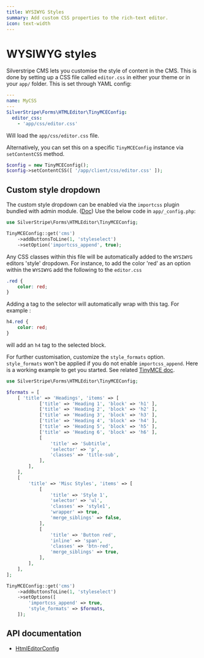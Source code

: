 ```yaml
---
title: WYSIWYG Styles
summary: Add custom CSS properties to the rich-text editor.
icon: text-width
---
```


# WYSIWYG styles

Silverstripe CMS lets you customise the style of content in the CMS. This is done by setting up a CSS file called
`editor.css` in either your theme or in your `app/` folder. This is set through YAML config:

```yml
---
name: MyCSS
---
SilverStripe\Forms\HTMLEditor\TinyMCEConfig:
  editor_css:
    - 'app/css/editor.css'
```

Will load the `app/css/editor.css` file.

Alternatively, you can set this on a specific `TinyMCEConfig` instance via `setContentCSS` method.

```php
$config = new TinyMCEConfig();
$config->setContentCSS([ '/app/client/css/editor.css' ]);
```

## Custom style dropdown

The custom style dropdown can be enabled via the `importcss` plugin bundled with admin module. ([Doc](https://www.tinymce.com/docs/plugins/importcss/))
Use the below code in `app/_config.php`:

```php
use SilverStripe\Forms\HTMLEditor\TinyMCEConfig;

TinyMCEConfig::get('cms')
    ->addButtonsToLine(1, 'styleselect')
    ->setOption('importcss_append', true);
```

Any CSS classes within this file will be automatically added to the `WYSIWYG` editors 'style' dropdown.
For instance, to
add the color 'red' as an option within the `WYSIWYG` add the following to the `editor.css`

```css
.red {
    color: red;
}
```

Adding a tag to the selector will automatically wrap with this tag. For example :

```css
h4.red {
    color: red;
}
```

will add an `h4` tag to the selected block.

For further customisation, customize the `style_formats` option.
`style_formats` won't be applied if you do not enable `importcss_append`.
Here is a working example to get you started.
See related [TinyMCE doc](https://www.tinymce.com/docs/configure/content-formatting/#style_formats).

```php
use SilverStripe\Forms\HTMLEditor\TinyMCEConfig;

$formats = [
    [ 'title' => 'Headings', 'items' => [
            ['title' => 'Heading 1', 'block' => 'h1' ],
            ['title' => 'Heading 2', 'block' => 'h2' ],
            ['title' => 'Heading 3', 'block' => 'h3' ],
            ['title' => 'Heading 4', 'block' => 'h4' ],
            ['title' => 'Heading 5', 'block' => 'h5' ],
            ['title' => 'Heading 6', 'block' => 'h6' ],
            [
                'title' => 'Subtitle',
                'selector' => 'p',
                'classes' => 'title-sub',
            ],
        ],
    ],
    [
        'title' => 'Misc Styles', 'items' => [
            [
                'title' => 'Style 1',
                'selector' => 'ul',
                'classes' => 'style1',
                'wrapper' => true,
                'merge_siblings' => false,
            ],
            [
                'title' => 'Button red',
                'inline' => 'span',
                'classes' => 'btn-red',
                'merge_siblings' => true,
            ],
        ],
    ],
];

TinyMCEConfig::get('cms')
    ->addButtonsToLine(1, 'styleselect')
    ->setOptions([
        'importcss_append' => true,
        'style_formats' => $formats,
    ]);
```

## API documentation

- [HtmlEditorConfig](api:SilverStripe\Forms\HTMLEditor\HtmlEditorConfig)
